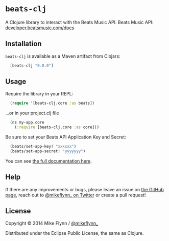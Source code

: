 # `beats-clj`

A Clojure library to interact with the Beats Music API.
Beats Music API: [developer.beatsmusic.com/docs](https://developer.beatsmusic.com/docs)

## Installation

`beats-clj` is available as a Maven artifact from Clojars:

```clojure
  [beats-clj "0.8.0"]
```

## Usage

Require the library in your REPL:

```clojure
  (require '[beats-clj.core :as beats])
```

...or in your project.clj file

```clojure
  (ns my-app.core
    (:require [beats-clj.core :as core]))
```

Be sure to set your Beats API Application Key and Secret:

```clojure
  (beats/set-app-key! "xxxxxx")
  (beats/set-app-secret! "yyyyyyy")
```

You can see [the full documentation here](#).

## Help

If there are any improvements or bugs, please leave an issue on [the GitHub page](https://github.com/mikeflynn/beats-clj), reach out to [@mikeflynn_ on Twitter](http://twitter.com/mikeflynn_) or create a pull request!

## License

Copyright © 2014 Mike Flynn / [@mikeflynn_](http://twitter.com/mikeflynn_)

Distributed under the Eclipse Public License, the same as Clojure.

